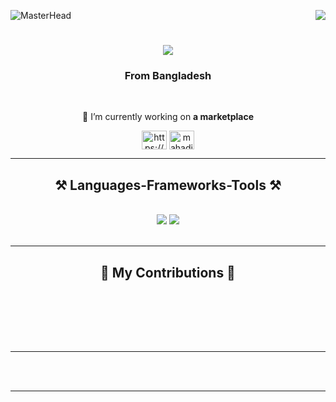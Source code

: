 ![MasterHead](https://user-images.githubusercontent.com/90236635/232446433-d5540fa2-fe28-4bb8-b929-cdb51fe61336.gif)
<img align="right" src="https://visitor-badge.laobi.icu/badge?page_id=salesp07.salesp07" />

<h1 align="center">
    <img src="https://readme-typing-svg.herokuapp.com/?font=Righteous&size=35&center=true&vCenter=true&width=500&height=70&duration=4000&lines=Hi+There!+👋;+I'm+Mahadi+Hossain!;" />
</h1>

<h3 align="center"> From Bangladesh </h3>

<br/>

<div align="center">
 
 🔭 I’m currently working on **a marketplace**
 




 </div>
 
<div align="center"> 
  <a href="https://fb.com/https://www.facebook.com/m13hmahadi250/" target="blank"><img align="center" src="https://raw.githubusercontent.com/rahuldkjain/github-profile-readme-generator/master/src/images/icons/Social/facebook.svg" alt="https://www.facebook.com/m13hmahadi250/" height="30" width="40" /></a>
<a href="https://discord.gg/mahadim13h" target="blank"><img align="center" src="https://raw.githubusercontent.com/rahuldkjain/github-profile-readme-generator/master/src/images/icons/Social/discord.svg" alt="mahadim13h" height="30" width="40" /></a>
</p>
</div>

 <hr/>
 
<h2 align="center">⚒️ Languages-Frameworks-Tools ⚒️</h2>
<br/>
<div align="center">
    <img src="https://skillicons.dev/icons?i=html,css,vscode,github,git" />
    <img src="https://skillicons.dev/icons?i=python,c,cpp" /><br>
</div>

<br/>
<hr/>

<div align="center">
  <h2>🐍 My Contributions 🐍</h2>
  <br>

  <br/><br/><br/>
</div>

<hr/>


<br/><br/>

<hr/>

<br/>

<div align="center">

</div>

<br/>
